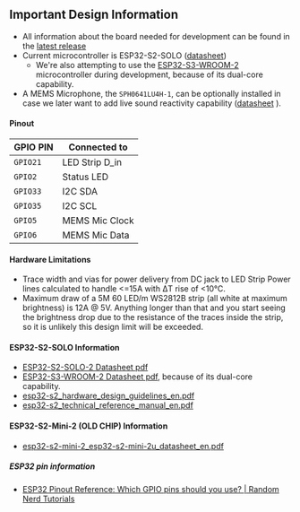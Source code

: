 ## Important Design Information
* All information about the board needed for development can be found in the [latest release](https://github.com/0xjmux/iot_leddriver_hw/releases/latest)
* Current microcontroller is ESP32-S2-SOLO ([datasheet](https://www.espressif.com/sites/default/files/documentation/esp32-s2-solo-2_esp32-s2-solo-2u_datasheet_en.pdf))
    * We're also attempting to use the [ESP32-S3-WROOM-2](https://www.espressif.com/sites/default/files/documentation/esp32-s3-wroom-2_datasheet_en.pdf) microcontroller during development, because of its dual-core capability. 
*  A MEMS Microphone, the `SPH0641LU4H-1`, can be optionally installed in case we later want to add live sound reactivity capability ([datasheet](https://www.knowles.com/docs/default-source/default-document-library/sph0641lm4h-1-datasheet-rev-f.pdf?Status=Master&sfvrsn=217e70b1_0) ).

#### Pinout

| GPIO PIN | Connected to   |
|----------|----------------|
| `GPIO21` | LED Strip D_in |
| `GPIO2`  | Status LED     |
| `GPIO33` | I2C SDA        |
| `GPIO35` | I2C SCL        |
| `GPIO5`  | MEMS Mic Clock |
| `GPIO6`  | MEMS Mic Data  |

#### Hardware Limitations
* Trace width and vias for power delivery from DC jack to LED Strip Power lines calculated to handle <=15A with ΔT rise of <10°C. 
* Maximum draw of a 5M 60 LED/m WS2812B strip (all white at maximum brightness) is 12A @ 5V. Anything longer than that and you start seeing the brightness drop due to the resistance of the traces inside the strip, so it is unlikely this design limit will be exceeded. 


#### ESP32-S2-SOLO Information
* [ESP32-S2-SOLO-2 Datasheet pdf](https://www.espressif.com/sites/default/files/documentation/esp32-s2-solo-2_esp32-s2-solo-2u_datasheet_en.pdf)
* [ESP32-S3-WROOM-2 Datasheet pdf](https://www.espressif.com/sites/default/files/documentation/esp32-s3-wroom-2_datasheet_en.pdf), because of its dual-core capability. 
* [esp32-s2_hardware_design_guidelines_en.pdf](https://www.espressif.com/sites/default/files/documentation/esp32-s2_hardware_design_guidelines_en.pdf)
* [esp32-s2_technical_reference_manual_en.pdf](https://www.espressif.com/sites/default/files/documentation/esp32-s2_technical_reference_manual_en.pdf)

#### ESP32-S2-Mini-2 (OLD CHIP) Information
* [esp32-s2-mini-2\_esp32-s2-mini-2u\_datasheet\_en.pdf](https://www.espressif.com/sites/default/files/documentation/esp32-s2-mini-2_esp32-s2-mini-2u_datasheet_en.pdf)

##### ESP32 pin information
* [ESP32 Pinout Reference: Which GPIO pins should you use? | Random Nerd Tutorials](https://randomnerdtutorials.com/esp32-pinout-reference-gpios/)

